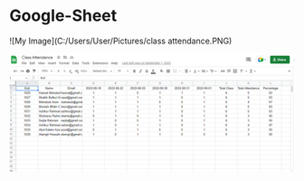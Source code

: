 # Google-Sheet

![My Image](C:/Users/User/Pictures/class attendance.PNG)

<p><img align="left" src="https://github.com/mdrakibulislam-official/Google-Sheet/blob/main/class%20attendance.PNG"  /></p>

